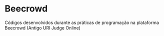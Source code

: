 # Beecrowd
Códigos desenvolvidos durante as práticas de programação na plataforma Beecrowd (Antigo URI Judge Online)
